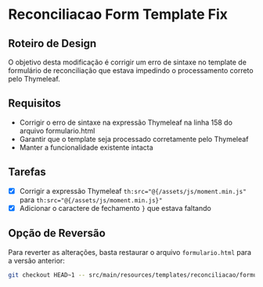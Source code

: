 # Reconciliacao Form Template Fix

## Roteiro de Design
O objetivo desta modificação é corrigir um erro de sintaxe no template de formulário de reconciliação que estava impedindo o processamento correto pelo Thymeleaf.

## Requisitos
- Corrigir o erro de sintaxe na expressão Thymeleaf na linha 158 do arquivo formulario.html
- Garantir que o template seja processado corretamente pelo Thymeleaf
- Manter a funcionalidade existente intacta

## Tarefas
- [x] Corrigir a expressão Thymeleaf `th:src="@{/assets/js/moment.min.js"` para `th:src="@{/assets/js/moment.min.js}"`
- [x] Adicionar o caractere de fechamento `}` que estava faltando

## Opção de Reversão
Para reverter as alterações, basta restaurar o arquivo `formulario.html` para a versão anterior:

```bash
git checkout HEAD~1 -- src/main/resources/templates/reconciliacao/formulario.html
```